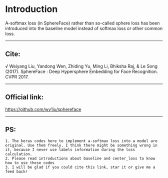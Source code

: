 Introduction
============
A-softmax loss (in SphereFace) rather than so-called sphere loss has been introduced into the baseline model instead of softmax loss or other common loss.

---
Cite:
-----
√ Weiyang Liu, Yandong Wen, Zhiding Yu, Ming Li, Bhiksha Raj, & Le Song (2017). SphereFace : Deep Hypersphere Embedding for Face Recognition. CVPR 2017.

---
Official link:
--------------
https://github.com/wy1iu/sphereface

---
PS:
---
    1. The keras codes here to implement a-softmax loss into a model are original. Use them freely. I think there might be something wrong in it, because I never use labels information during the loss calculation.
    2. Please read introductions about baseline and center_loss to know how to use these codes 
    3. I will be glad if you could cite this link, star it or give me a feed back!
